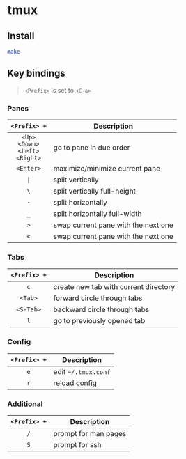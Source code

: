 # tmux

## Install

```sh
make
```

## Key bindings

> `<Prefix>` is set to `<C-a>`

### Panes

| `<Prefix> +`                                  | Description                         |
|:---------------------------------------------:|-------------------------------------|
| `<Up>`<br>`<Down>`<br>`<Left>`<br>`<Right>`   | go to pane in due order             |
| `<Enter>`                                     | maximize/minimize current pane      |
| `\|`                                          | split vertically                    |
| `\`                                           | split vertically full-height        |
| `-`                                           | split horizontally                  |
| `_`                                           | split horizontally full-width       |
| `>`                                           | swap current pane with the next one |
| `<`                                           | swap current pane with the next one |

### Tabs

| `<Prefix> +` | Description                           |
|:------------:|---------------------------------------|
| `c`          | create new tab with current directory |
| `<Tab>`      | forward circle through tabs           |
| `<S-Tab>`    | backward circle through tabs          |
| `l`          | go to previously opened tab           |

### Config

| `<Prefix> +` | Description         |
|:------------:|---------------------|
| `e`          | edit `~/.tmux.conf` |
| `r`          | reload config       |

### Additional

| `<Prefix> +` | Description          |
|:------------:|----------------------|
| `/`          | prompt for man pages |
| `S`          | prompt for ssh       |
